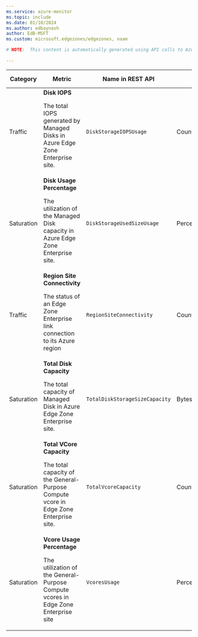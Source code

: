 ```yaml
---
ms.service: azure-monitor
ms.topic: include
ms.date: 01/10/2024
ms.author: edbaynash
author: EdB-MSFT
ms.custom: microsoft.edgezones/edgezones, naam

# NOTE:  This content is automatically generated using API calls to Azure. Any edits made on these files will be overwritten in the next run of the script. 
 
---
```


  
  
|Category|Metric|Name in REST API|Unit|Aggregation|Dimensions|Time Grains|DS Export|
|---|---|---|---|---|---|---|---|
|Traffic|**Disk IOPS**<p><p>The total IOPS generated by Managed Disks in Azure Edge Zone Enterprise site. |`DiskStorageIOPSUsage` |CountPerSecond |Average |\<none\>|PT1M |No|
|Saturation|**Disk Usage Percentage**<p><p>The utilization of the Managed Disk capacity in Azure Edge Zone Enterprise site. |`DiskStorageUsedSizeUsage` |Percent |Average |\<none\>|PT1H |Yes|
|Traffic|**Region Site Connectivity**<p><p>The status of an Edge Zone Enterprise link connection to its Azure region |`RegionSiteConnectivity` |Count |Average, Maximum, Minimum |\<none\>|PT1M |Yes|
|Saturation|**Total Disk Capacity**<p><p>The total capacity of Managed Disk in Azure Edge Zone Enterprise site. |`TotalDiskStorageSizeCapacity` |Bytes |Average |\<none\>|PT1H |Yes|
|Saturation|**Total VCore Capacity**<p><p>The total capacity of the General-Purpose Compute vcore in Edge Zone Enterprise site.  |`TotalVcoreCapacity` |Count |Average |\<none\>|PT1M |Yes|
|Saturation|**Vcore Usage Percentage**<p><p>The utilization of the General-Purpose Compute vcores in Edge Zone Enterprise site  |`VcoresUsage` |Percent |Average |\<none\>|PT1M |Yes|
